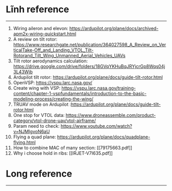 # Lĩnh reference
---
1. Wiring aileron and elevon: https://ardupilot.org/plane/docs/archived-apm2x-wiring-quickstart.html
2. A review on tilt rotor: https://www.researchgate.net/publication/364027598_A_Review_on_VerticalTake-Off_and_Landing_VTOL_Tilt-Rotorand_Tilt_Wing_Unmanned_Aerial_Vehicles_UAVs
3. Tilt rotor aerodynamics calculation: https://drive.google.com/drive/folders/18GVqYKHuBqJRYjcrGp8Wqs04j3L43Wjb
4. Ardupilot tilt rotor: https://ardupilot.org/plane/docs/guide-tilt-rotor.html
5. OpenVSP: https://vspu.larc.nasa.gov/
6. Create wing with VSP: https://vspu.larc.nasa.gov/training-content/chapter-1-vspfundamentals/introduction-to-the-basic-modeling-process/creating-the-wing/
7. TRUAV mode on Ardupilot :https://ardupilot.org/plane/docs/guide-tilt-rotor.html
8. One stop for VTOL data: https://www.droneassemble.com/product-category/vtol-drone-uav/vtol-airframe/
9. Param need to check: https://www.youtube.com/watch?v=NJMIgvoN6aU
10. Flying a quad plane: https://ardupilot.org/plane/docs/quadplane-flying.html
11. How to combine MAC of many section: [[79175663.pdf]]
12. Why i choose hold in ribs: [[IRJET-V7I635.pdf]]
# Long reference
---